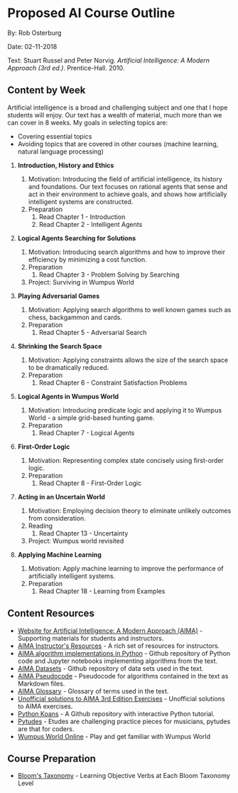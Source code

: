 # Proposed AI Course Outline

By: Rob Osterburg

Date: 02-11-2018

Text: Stuart Russel and Peter Norvig.  _Artificial Intelligence: A Modern Approach (3rd ed.)_.
      Prentice-Hall.  2010.

## Content by Week

Artificial intelligence is a broad and challenging subject and one that I hope students will enjoy.  Our text has a wealth of material, much more than we can cover in 8 weeks.  My goals in selecting topics are:
*   Covering essential topics
*   Avoiding topics that are covered in other courses (machine learning, natural language processing)


1.  **Introduction, History and Ethics**
    1.  Motivation:  Introducing the field of artificial intelligence, its history and foundations.  Our text focuses on rational agents that sense and act in their environment to achieve goals, and shows how artificially intelligent systems are constructed.
    2.  Preparation
        1.  Read Chapter 1 - Introduction
        2.  Read Chapter 2 - Intelligent Agents

2.  **Logical Agents Searching for Solutions**
    1.  Motivation:  Introducing search algorithms and how to improve their efficiency by minimizing a cost function.
    2.  Preparation
        1.  Read Chapter 3 - Problem Solving by Searching
    2. Project: Surviving in Wumpus World

3.  **Playing Adversarial Games**
    1.  Motivation:  Applying search algorithms to well known games such as chess, backgammon and cards.
    2.  Preparation
        1.  Read Chapter 5 - Adversarial Search

4.  **Shrinking the Search Space**
    1.  Motivation:  Applying constraints allows the size of the search space to be dramatically reduced.
    2.  Preparation
        1.  Read Chapter 6 - Constraint Satisfaction Problems

5.  **Logical Agents in Wumpus World**
    1.  Motivation: Introducing predicate logic and applying it to Wumpus World - a simple grid-based hunting game.
    2.  Preparation
        1.  Read Chapter 7 - Logical Agents

6.  **First-Order Logic**
    1.  Motivation: Representing complex state concisely using first-order logic.
    1.  Preparation
        1.  Read Chapter 8 - First-Order Logic

7.  **Acting in an Uncertain World**
    1.  Motivation: Employing decision theory to eliminate unlikely outcomes from consideration.
    2.  Reading
        1.  Read Chapter 13 - Uncertainty
    3.  Project: Wumpus world revisited

8.  **Applying Machine Learning**
    1.  Motivation: Apply machine learning to improve the performance of artificially intelligent systems.
    2.  Preparation
        1.  Read Chapter 18 - Learning from Examples


## Content Resources
*   [Website for Artificial Intelligence: A Modern Approach (AIMA)](http://aima.cs.berkeley.edu/) - Supporting materials for students and instructors.
*   [AIMA Instructor's Resources](http://aima.cs.berkeley.edu/instructors.html) - A rich set of resources for instructors.
*   [AIMA algorithm implementations in Python](https://github.com/aimacode/aima-python) - Github repository of Python code and Jupyter notebooks implementing algorithms from the text.
*   [AIMA Datasets](https://github.com/aimacode/aima-data) - Github repository of data sets used in the text.
*   [AIMA Pseudocode](https://github.com/aimacode/aima-pseudocode) - Pseudocode for algorithms contained in the text as Markdown files.
*   [AIMA Glossary](https://github.com/aimacode/aima-glossary) - Glossary of terms used in the text.
*   [Unofficial solutions to AIMA 3rd Edition Exercises](https://klutometis.github.io/aima/) - Unofficial solutions to AIMA exercises.
*   [Python Koans](https://github.com/gregmalcolm/python_koans) - A Github repository with interactive Python tutorial.
*   [Pytudes](https://github.com/norvig/pytudes) - Etudes are challenging practice pieces for musicians, pytudes are that for coders.
*   [Wumpus World Online](http://wumpus-world.com/) - Play and get familiar with Wumpus World

## Course Preparation
*   [Bloom's Taxonomy](http://www.au.af.mil/au/awc/awcgate/edref/bloom.htm) - Learning Objective Verbs at Each Bloom Taxonomy Level
